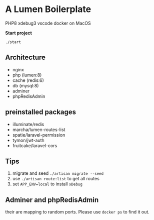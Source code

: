 # A Lumen Boilerplate

PHP8 xdebug3 vscode docker on MacOS

**Start project**

```
./start
```

## Architecture

-   nginx
-   php (lumen:8)
-   cache (redis:6)
-   db (mysql:8)
-   adminer
-   phpRedisAdmin

## preinstalled packages

-   illuminate/redis
-   marcha/lumen-routes-list
-   spatie/laravel-permission
-   tymon/jwt-auth
-   fruitcake/laravel-cors

## Tips

1. migrate and seed `./artisan migrate --seed`
1. use `./artisan route:list` to get all routes
1. set `APP_ENV=local` to install `xDebug`

## Adminer and phpRedisAdmin

their are mapping to random ports. Please use `docker ps` to find it out.
